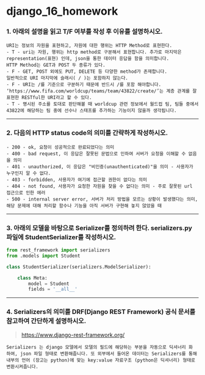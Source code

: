 # django_16_homework





### 1. 아래의 설명을 읽고 T/F 여부를 작성 후 이유를 설명하시오.

``` 
URI는 정보의 자원을 표현하고, 자원에 대한 행위는 HTTP Method로 표현한다.
- T - uri는 자원, 행위는 http method로 구분해서 표현합니다. 추가로 마지막은 representation(표현) 인데, json을 통한 데이터 응답을 함을 의미합니다.
HTTP Method는 GET과 POST 두 종류가 있다.
- F - GET, POST 외에도 PUT, DELETE 등 다양한 method가 존재합니다.
일반적으로 URI 마지막에 슬래시( / )는 포함하지 않는다.
- F - URI는 /를 기준으로 구분하기 때문에 반드시 /를 포함 해야합니다.
‘https://www.fifa.com/worldcup/teams/team/43822/create/’는 계층 관계를 잘 표현한 RESTful한 URI라고 할 수 있다.
- T - 명시된 주소를 토대로 판단해볼 때 worldcup 관련 정보에서 월드컵 팀, 팀들 중에서 43822에 해당하는 팀 중에 선수나 스태프를 추가하는 기능이지 않을까 생각됩니다.
```



___



### 2. 다음의 HTTP status code의 의미를 간략하게 작성하시오.

``` 
- 200 - ok, 요청이 성공적으로 완료되었다는 의미
- 400 - bad request, 이 응답은 잘못된 문법으로 인하여 서버가 요청을 이해할 수 없음을 의미
- 401 - unauthorized, 이 응답은 "비인증(unauthenticated)"을 의미 - 사용자가 누구인지 알 수 없다.
- 403 - forbidden, 사용자가 여기에 접근할 권한이 없다는 의미
- 404 - not found, 사용자가 요청한 자원을 찾을 수 없다는 의미 - 주로 잘못된 url 접근으로 인한 에러
- 500 - internal server error, 서버가 처리 방법을 모르는 상황이 발생했다는 의미, 해당 문제에 대해 처리할 함수나 기능을 아직 서버가 구현해 놓지 않았을 때
```



___



### 3. 아래의 모델을 바탕으로 Serializer를 정의하려 한다. serializers.py 파일에 StudentSerializer를 작성하시오.

``` python
from rest_framework import serializers
from .models import Student

class StudentSerializer(serializers.ModelSerializer):

    class Meta:
        model = Student
        fields = '__all__'
```



___



### 4. Serializers의 의미를 DRF(Django REST Framework) 공식 문서를 참고하여 간단하게 설명하시오.

> https://www.django-rest-framework.org/

``` 
Serializers 는 django 모델에서 모델의 필드에 해당하는 부분을 자동으로 딕셔너리 화 하여, json 파일 형태로 변환해줍니다. 또 외부에서 들어온 데이터는 Serializers를 통해 내부의 언어 (장고는 python)에 맞는 key:value 자료구조 (python은 딕셔너리) 형태로 변환시켜줍니다.
```

